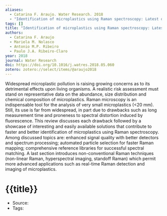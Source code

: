 ```yaml
---
aliases:
  - Catarina F. Araujo. Water Research. 2018
  - "Identification of microplastics using Raman spectroscopy: Latest developments and future prospects"
tags: []
title: "Identification of microplastics using Raman spectroscopy: Latest developments and future prospects"
authors:
  - Catarina F. Araujo
  - Mariela M. Nolasco
  - Antonio M.P. Ribeiro
  - Paulo J.A. Ribeiro-Claro
year: 2018
journal: Water Research
doi: https://doi.org/10.1016/j.watres.2018.05.060
zotero: zotero://select/items/@araujo2018
---
```

<!-- START_ABSTRACT -->
Widespread microplastic pollution is raising growing concerns as to its detrimental effects upon living organisms. A realistic risk assessment must stand on representative data on the abundance, size distribution and chemical composition of microplastics. Raman microscopy is an indispensable tool for the analysis of very small microplastics (<20 mm). Still, its use is far from widespread, in part due to drawbacks such as long measurement time and proneness to spectral distortion induced by ﬂuorescence. This review discusses each drawback followed by a showcase of interesting and easily available solutions that contribute to faster and better identiﬁcation of microplastics using Raman spectroscopy. Among discussed topics are: enhanced signal quality with better detectors and spectrum processing; automated particle selection for faster Raman mapping; comprehensive reference libraries for successful spectral matching. A last section introduces non-conventional Raman techniques (non-linear Raman, hyperspectral imaging, standoff Raman) which permit more advanced applications such as real-time Raman detection and imaging of microplastics.
<!-- END_ABSTRACT -->

<!-- START_TEMPLATE -->
# {{title}}

- Source:
- Tags: 
<!-- END_TEMPLATE -->